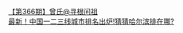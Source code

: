   
[【第366期】曾氏@寻根问祖](http://www.dianyue.me/archives/461/ni000a3govlf01q7/)  
[最新！中国一二三线城市排名出炉!猜猜哈尔滨排在哪?](http://www.dianyue.me/archives/761/2u9rrrnjuag3c80o/)